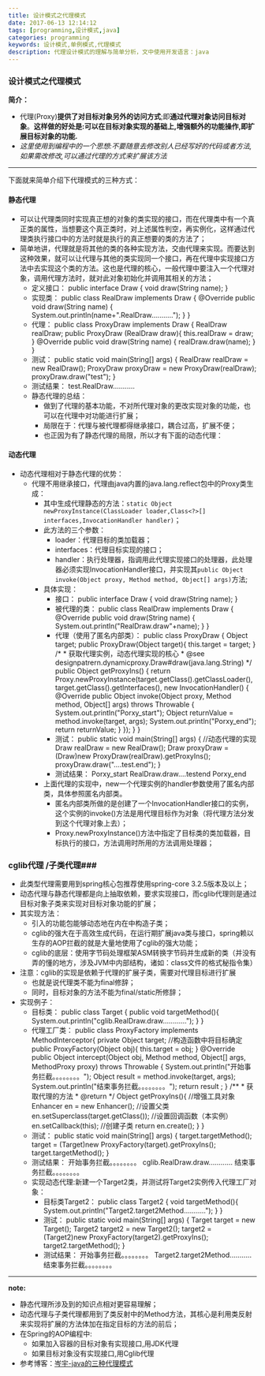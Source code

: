 ```yaml
---
title: 设计模式之代理模式
date: 2017-06-13 12:14:12
tags: [programming,设计模式,java]
categories: programming
keywords: 设计模式,单例模式,代理模式
description: 代理设计模式的理解与简单分析，文中使用开发语言：java
---
```

### 设计模式之代理模式 ###
**简介：**
- 代理(Proxy)**提供了对目标对象另外的访问方式**;即**通过代理对象访问目标对象**。**这样做的好处是:可以在目标对象实现的基础上,增强额外的功能操作,即扩展目标对象的功能.**
- *这里使用到编程中的一个思想:不要随意去修改别人已经写好的代码或者方法,如果需改修改,可以通过代理的方式来扩展该方法*

----------
下面就来简单介绍下代理模式的三种方式：

#### 静态代理 ####
- 可以让代理类同时实现真正想的对象的类实现的接口，而在代理类中有一个真正类的属性，当想要这个真正类时，对上述属性判空，再实例化，这样通过代理类执行接口中的方法时就是执行的真正想要的类的方法了；
- 简单地讲，代理就是将其他的类的各种实现方法，交由代理来实现。而要达到这种效果，就可以让代理与其他的类实现同一个接口，再在代理中实现接口方法中去实现这个类的方法。这也是代理的核心，一般代理中要注入一个代理对象，调用代理方法时，就对此对象初始化并调用其相关的方法；
	- 定义接口：
			public interface Draw {
				void draw(String name);
			}
	- 实现类：
			public class RealDraw implements Draw {
				@Override
				public void draw(String name) {
					System.out.println(name+".RealDraw...........");
				}
			}
	- 代理：
			public class ProxyDraw implements Draw {
				RealDraw realDraw;
				public ProxyDraw (RealDraw draw){
					this.realDraw = draw;
				}
				@Override
				public void draw(String name) {
					realDraw.draw(name);
				}
			}
	- 测试：
			public static void main(String[] args) {
				RealDraw realDraw = new RealDraw();
				ProxyDraw proxyDraw = new ProxyDraw(realDraw);
				proxyDraw.draw("test");
			}
	- 测试结果：
			test.RealDraw...........
	- 静态代理的总结：
		- 做到了代理的基本功能，不对所代理对象的更改实现对象的功能，也可以在代理中对功能进行扩展；
		- 局限在于：代理与被代理都得继承接口，耦合过高，扩展不便；
		- 也正因为有了静态代理的局限，所以才有下面的动态代理：

#### 动态代理 ####
- 动态代理相对于静态代理的优势：
	- 代理不用继承接口，代理由java内置的java.lang.reflect包中的Proxy类生成：
		- 其中生成代理静态的方法：`static Object newProxyInstance(ClassLoader loader,Class<?>[] interfaces,InvocationHandler handler)`；
		- 此方法的三个参数：
			- loader：代理目标的类加载器；
			- interfaces：代理目标实现的接口；
			- handler：执行处理器，指调用此代理实现接口的处理器，此处理器必须实现InvocationHandler接口，并实现其`public Object invoke(Object proxy, Method method, Object[] args)`方法;
		- 具体实现：
			- 接口：
					public interface Draw {
						void draw(String name);
					}
			- 被代理的类：
					public class RealDraw implements Draw {
						@Override
						public void draw(String name) {
							System.out.println("RealDraw.draw"+name);
						}
					}
			- 代理（使用了匿名内部类）：
					public class ProxyDraw {
						Object target;
						public ProxyDraw(Object target){
							this.target = target;
						}
						/* 
						 * 获取代理实例，动态代理实现的核心
						 * @see designpatrern.dynamicproxy.Draw#draw(java.lang.String)
						 */
						public Object getProxyIns() {
							return Proxy.newProxyInstance(target.getClass().getClassLoader(), target.getClass().getInterfaces(),
									new InvocationHandler() {
										@Override
										public Object invoke(Object proxy, Method method, Object[] args)
												throws Throwable {
											System.out.println("Porxy_start");
											Object returnValue = method.invoke(target, args);
											System.out.println("Porxy_end");
											return returnValue;
										}
									});
						}
					}
			- 测试：
					public static void main(String[] args) {
						//动态代理的实现
						Draw realDraw = new RealDraw();
						Draw proxyDraw = (Draw)new ProxyDraw(realDraw).getProxyIns();
						proxyDraw.draw("....test.end");
					}
			- 测试结果：
					Porxy_start
					RealDraw.draw....testend
					Porxy_end
		- 上面代理的实现中，new一个代理实例的handler参数使用了匿名内部类，具体参照匿名内部类。
			- 匿名内部类所做的是创建了一个InvocationHandler接口的实例，这个实例的invoke()方法是用代理目标作为对象（将代理方法分发到这个代理对象上去）；
			- Proxy.newProxyInstance()方法中指定了目标类的类加载器，目标执行的接口，方法调用时所用的方法调用处理器；

### cglib代理 /子类代理###
- 此类型代理需要用到spring核心包推荐使用spring-core 3.2.5版本及以上；
- 动态代理与静态代理都是向上抽取依赖，要求实现接口，而cglib代理则是通过目标对象子类来实现对目标对象功能的扩展；
- 其实现方法：
	- 引入的功能包能够动态地在内在中构造子类；
	- cglib的强大在于高效生成代码，在运行期扩展java类与接口，spring赖以生存的AOP拦截的就是大量地使用了cglib的强大功能；
	- cglib的底层：使用字节码处理框架ASM转换字节码并生成新的类（并没有弄的懂的地方，涉及JVM中内部结构，诸如：class文件的格式秘指令集）
- 注意：cglib的实现是依赖于代理的扩展子类，需要对代理目标进行扩展
	- 也就是说代理类不能为final修辞；
	- 同时，目标对象的方法不能为final/static所修辞；
- 实现例子：
	- 目标类：
			public class Target {
				public void targetMethod(){
					System.out.println("cglib.RealDraw.draw............");
				}
			}
	- 代理工厂类：
			public class ProxyFactory implements MethodInterceptor{
				private Object target;
				//构造函数中将目标确定
				public ProxyFactory(Object obj){
					this.target = obj;
				}
				@Override
				public Object intercept(Object obj, Method method, Object[] args, MethodProxy proxy) throws Throwable {
					System.out.println("开始事务拦截。。。。。。。。");
					Object result = method.invoke(target, args);
					System.out.println("结束事务拦截。。。。。。。。");
					return result ;
				}
				/**
				 * 获取代理的方法
				 * @return
				 */
				Object getProxyIns(){
					//增强工具对象
					Enhancer en = new Enhancer();
					//设置父类
					en.setSuperclass(target.getClass());
					//设置回调函数（本实例）
					en.setCallback(this);
					//创建子类
					return en.create();
				}
			}
	- 测试：
			public static void main(String[] args) {
				target.targetMethod();
				target = (Target)new ProxyFactory(target).getProxyIns();
				target.targetMethod();
			}
	- 测试结果：
			开始事务拦截。。。。。。。。
			cglib.RealDraw.draw............
			结束事务拦截。。。。。。。。
	- 实现动态代理:新建一个Target2类，并测试将Target2实例传入代理工厂对象：
		- 目标类Target2：
			public class Target2 {
				void targetMethod(){
					System.out.println("Target2.target2Method...........");
				}
			}
		- 测试：
				public static void main(String[] args) {
					Target target = new Target();
					Target2 target2 = new Target2();
					target2 = (Target2)new ProxyFactory(target2).getProxyIns();
					target2.targetMethod();
				}
		- 测试结果：
				开始事务拦截。。。。。。。。
				Target2.target2Method...........
				结束事务拦截。。。。。。。。

----------
**note:**
- 静态代理所涉及到的知识点相对更容易理解；
- 动态代理与子类代理都用到了类反射中的Method方法，其核心是利用类反射来实现将扩展的方法体加在指定目标的方法的前后；
- 在Spring的AOP编程中:
	- 如果加入容器的目标对象有实现接口,用JDK代理
	- 如果目标对象没有实现接口,用Cglib代理
- 参考博客：[岑宇-java的三种代理模式](http://www.cnblogs.com/cenyu/p/6289209.html "三种代理模式")
